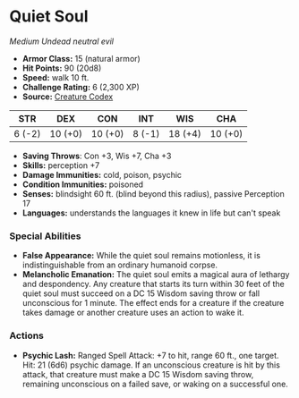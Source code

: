 # Quiet Soul

*Medium* *Undead* *neutral evil*

- **Armor Class:** 15 (natural armor)
- **Hit Points:** 90 (20d8)
- **Speed:** walk 10 ft.
- **Challenge Rating:** 6 (2,300 XP)
- **Source:** [Creature Codex](https://koboldpress.com/kpstore/product/creature-codex-for-5th-edition-dnd/)

| STR | DEX | CON | INT | WIS | CHA |
| --- | --- | --- | --- | --- | --- |
| 6 (-2) | 10 (+0) | 10 (+0) | 8 (-1) | 18 (+4) | 10 (+0) |

- **Saving Throws**: Con +3, Wis +7, Cha +3
- **Skills:** perception +7
- **Damage Immunities:** cold, poison, psychic
- **Condition Immunities:** poisoned
- **Senses:** blindsight 60 ft. (blind beyond this radius), passive Perception 17
- **Languages:** understands the languages it knew in life but can't speak
### Special Abilities
- **False Appearance:** While the quiet soul remains motionless, it is indistinguishable from an ordinary humanoid corpse.
- **Melancholic Emanation:** The quiet soul emits a magical aura of lethargy and despondency. Any creature that starts its turn within 30 feet of the quiet soul must succeed on a DC 15 Wisdom saving throw or fall unconscious for 1 minute. The effect ends for a creature if the creature takes damage or another creature uses an action to wake it.
### Actions
- **Psychic Lash:** Ranged Spell Attack: +7 to hit, range 60 ft., one target. Hit: 21 (6d6) psychic damage. If an unconscious creature is hit by this attack, that creature must make a DC 15 Wisdom saving throw, remaining unconscious on a failed save, or waking on a successful one.
